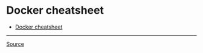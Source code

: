 # Docker cheatsheet

* [Docker cheatsheet](https://github.com/wsargent/docker-cheat-sheet)

***

[Source](https://docs.docker.com/)
